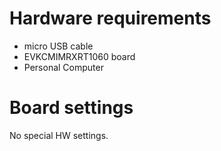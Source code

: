 Hardware requirements
=====================
- micro USB cable
- EVKCMIMRXRT1060 board
- Personal Computer

Board settings
==============
No special HW settings.
